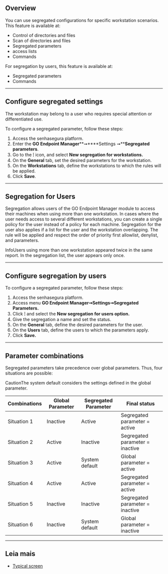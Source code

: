 ## Overview

You can use segregated configurations for specific workstation scenarios. This feature is available at:

* Control of directories and files
* Scan of directories and files
* Segregated parameters
* access lists
* Commands

  


For segregation by users, this feature is available at:

* Segregated parameters
* Commands

  




---

## Configure segregated settings

The workstation may belong to a user who requires special attention or differentiated use.

To configure a segregated parameter, follow these steps:

1. Access the senhasegura platform.
2. Enter the **GO Endpoint Manager****➞****Settings ➞****Segregated parameters**.
3. Go to the **⁝** icon, and select **New segregation for workstations.**
4. On the **General** tab, set the desired parameters for the workstation.
5. On the **Workstations** tab, define the workstations to which the rules will be applied.
6. Click **Save**.

  




---

## Segregation for Users

Segregation allows users of the GO Endpoint Manager module to access their machines when using more than one workstation. In cases where the user needs access to several different workstations, you can create a single policy for the user instead of a policy for each machine. Segregation for the user also applies if a list for the user and the workstation overlapping. The rule will be applied and respect the order of priority first allowlist, denylist, and parameters.

InfoUsers using more than one workstation appeared twice in the same report. In the segregation list, the user appears only once.  




---

## Configure segregation by users

To configure a segregated parameter, follow these steps:

1. Access the senhasegura platform.
2. Access menu **GO Endpoint Manager➞Settings➞Segregated Parameters.**
3. Click **⁝** and select the **New segregation for users option.**
4. Give the segregation a name and set the status.
5. On the **General** tab, define the desired parameters for the user.
6. On the **Users** tab, define the users to which the parameters apply.
7. Click **Save.**



---

## Parameter combinations

Segregated parameters take precedence over global parameters. Thus, four situations are possible:

CautionThe system default considers the settings defined in the global parameter.  


  




| Combinations | Global Parameter | Segregated Parameter | Final status |
| --- | --- | --- | --- |
| Situation 1 | Inactive | Active | Segregated parameter \= active |
| Situation 2 | Active | Inactive | Segregated parameter \= inactive |
| Situation 3 | Active | System default | Global parameter \= active |
| Situation 4 | Active | Active | Segregated parameter \= active |
| Situation 5 | Inactive | Inactive | Segregated parameter \= inactive |
| Situation 6 | Inactive | System default | Global parameter \= inactive |



---

## Leia mais

* [Typical screen](https://docs.senhasegura.io/v3-32/docs/en/general-information-graphical-user-interface#typical-screen)

  


